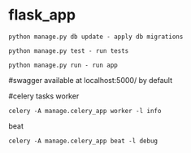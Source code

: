 # flask_app


    python manage.py db update - apply db migrations

    python manage.py test - run tests

    python manage.py run - run app

#swagger 
    available at localhost:5000/ by default

#celery tasks
worker 
    
    celery -A manage.celery_app worker -l info

beat

    celery -A manage.celery_app beat -l debug
